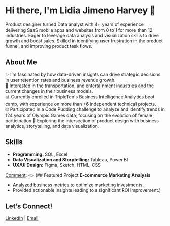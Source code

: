# Hi there, I'm Lidia Jimeno Harvey 👋

[comment]: <> (I'm a junior data analyst transitioning from a career in UI/UX design. I’m passionate about understanding user behavior and leveraging data for business growth.)
Product designer turned Data analyst with 4+ years of experience delivering SaaS mobile apps and websites from 0 to 1 for more than 12 industries. Eager to leverage data analysis and visualization skills to drive growth and boost sales.  Skilled in identifying user frustration in the product funnel, and improving product task flows.

## About Me
✨ I’m fascinated by how data-driven insights can drive strategic decisions in user retention rates and business revenue growth.   
🎯 Interested in the transportation, and entertainment industries and the current changes in their business models.   
📊 Currently enrolled in TripleTen's Business Intelligence Analytics boot camp, with experience on more than +6 independent technical projects.  
🤓 Participated in a Code Pudding challenge to analyze and identify trends in 124 years of Olympic Games data, focusing on the evolution of female participation 
🚀 Exploring the intersection of product design with business analytics, storytelling, and data visualization.

## Skills
- **Programming:** SQL, Excel
- **Data Visualization and Storytelling:** Tableau, Power BI
- **UX/UI Design:** Figma, Sketch, HTML, CSS

[Comment]: <> (## Featured Project
**E-commerce Marketing Analysis**
- Analyzed business metrics to optimize marketing investments.
- Provided actionable insights leading to a significant ROI improvement.)

## Let’s Connect! 
[LinkedIn](https://www.linkedin.com/in/lidiajimeno/) | [Email](mailto:lidia.rj10@gmail.com)
